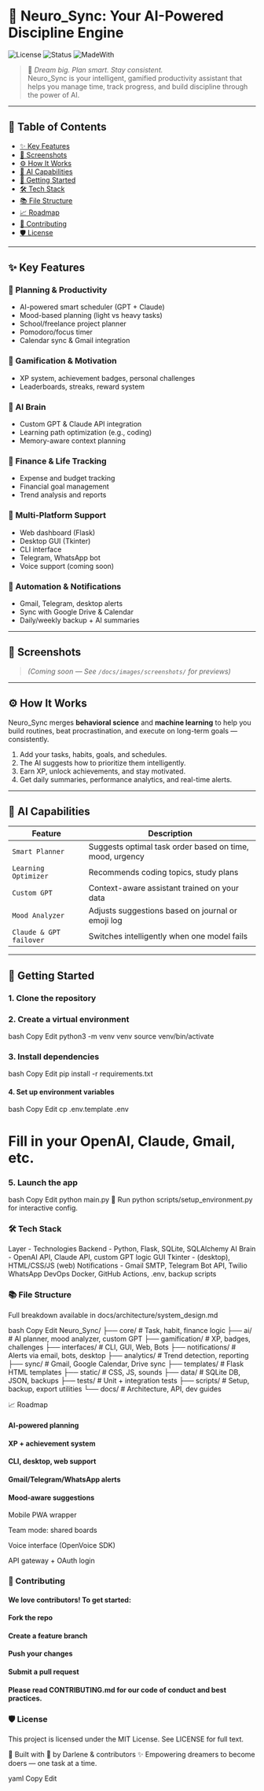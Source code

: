 # 🧠 Neuro_Sync: Your AI-Powered Discipline Engine

![License](https://img.shields.io/badge/license-MIT-green)
![Status](https://img.shields.io/badge/status-Active%20Development-blue)
![MadeWith](https://img.shields.io/badge/Made%20with-Python-1f425f.svg)

> 🚀 *Dream big. Plan smart. Stay consistent.*  
> Neuro_Sync is your intelligent, gamified productivity assistant that helps you manage time, track progress, and build discipline through the power of AI.

---

## 📌 Table of Contents

- [✨ Key Features](#-key-features)
- [📸 Screenshots](#-screenshots)
- [⚙️ How It Works](#️-how-it-works)
- [🧠 AI Capabilities](#-ai-capabilities)
- [🏁 Getting Started](#-getting-started)
- [🛠️ Tech Stack](#️-tech-stack)
- [📚 File Structure](#-file-structure)
- [📈 Roadmap](#-roadmap)
- [🤝 Contributing](#-contributing)
- [🛡 License](#-license)

---

## ✨ Key Features

### 🔹 Planning & Productivity
- AI-powered smart scheduler (GPT + Claude)
- Mood-based planning (light vs heavy tasks)
- School/freelance project planner
- Pomodoro/focus timer
- Calendar sync & Gmail integration

### 🔹 Gamification & Motivation
- XP system, achievement badges, personal challenges
- Leaderboards, streaks, reward system

### 🔹 AI Brain
- Custom GPT & Claude API integration
- Learning path optimization (e.g., coding)
- Memory-aware context planning

### 🔹 Finance & Life Tracking
- Expense and budget tracking
- Financial goal management
- Trend analysis and reports

### 🔹 Multi-Platform Support
- Web dashboard (Flask)
- Desktop GUI (Tkinter)
- CLI interface
- Telegram, WhatsApp bot
- Voice support (coming soon)

### 🔹 Automation & Notifications
- Gmail, Telegram, desktop alerts
- Sync with Google Drive & Calendar
- Daily/weekly backup + AI summaries

---

## 📸 Screenshots

> *(Coming soon — See `/docs/images/screenshots/` for previews)*

---

## ⚙️ How It Works

Neuro_Sync merges **behavioral science** and **machine learning** to help you build routines, beat procrastination, and execute on long-term goals — consistently.

1. Add your tasks, habits, goals, and schedules.
2. The AI suggests how to prioritize them intelligently.
3. Earn XP, unlock achievements, and stay motivated.
4. Get daily summaries, performance analytics, and real-time alerts.

---

## 🧠 AI Capabilities

| Feature | Description |
|--------|-------------|
| `Smart Planner` | Suggests optimal task order based on time, mood, urgency |
| `Learning Optimizer` | Recommends coding topics, study plans |
| `Custom GPT` | Context-aware assistant trained on your data |
| `Mood Analyzer` | Adjusts suggestions based on journal or emoji log |
| `Claude & GPT failover` | Switches intelligently when one model fails |

---

## 🏁 Getting Started

### 1. Clone the repository


### 2. Create a virtual environment
bash
Copy
Edit
python3 -m venv venv
source venv/bin/activate
### 3. Install dependencies
bash
Copy
Edit
pip install -r requirements.txt
#### 4. Set up environment variables
bash
Copy
Edit
cp .env.template .env
# Fill in your OpenAI, Claude, Gmail, etc.
### 5. Launch the app
bash
Copy
Edit
python main.py
🧪 Run python scripts/setup_environment.py for interactive config.

### 🛠️ Tech Stack
Layer - Technologies
Backend	- Python, Flask, SQLite, SQLAlchemy
AI Brain - OpenAI API, Claude API, custom GPT logic
GUI	Tkinter - (desktop), HTML/CSS/JS (web)
Notifications - Gmail SMTP, Telegram Bot API, Twilio WhatsApp
DevOps	Docker, GitHub Actions, .env, backup scripts

### 📚 File Structure
Full breakdown available in docs/architecture/system_design.md

bash
Copy
Edit
Neuro_Sync/
├── core/            # Task, habit, finance logic
├── ai/              # AI planner, mood analyzer, custom GPT
├── gamification/    # XP, badges, challenges
├── interfaces/      # CLI, GUI, Web, Bots
├── notifications/   # Alerts via email, bots, desktop
├── analytics/       # Trend detection, reporting
├── sync/            # Gmail, Google Calendar, Drive sync
├── templates/       # Flask HTML templates
├── static/          # CSS, JS, sounds
├── data/            # SQLite DB, JSON, backups
├── tests/           # Unit + integration tests
├── scripts/         # Setup, backup, export utilities
└── docs/            # Architecture, API, dev guides


 📈 Roadmap
 #### AI-powered planning

 #### XP + achievement system

 #### CLI, desktop, web support

 #### Gmail/Telegram/WhatsApp alerts

####  Mood-aware suggestions

 Mobile PWA wrapper

 Team mode: shared boards

 Voice interface (OpenVoice SDK)

 API gateway + OAuth login

### 🤝 Contributing
#### We love contributors! To get started:

#### Fork the repo

#### Create a feature branch

#### Push your changes

#### Submit a pull request

#### Please read CONTRIBUTING.md for our code of conduct and best practices.

### 🛡 License
This project is licensed under the MIT License.
See LICENSE for full text.

💬 Built with 💙 by Darlene & contributors
✨ Empowering dreamers to become doers — one task at a time.

yaml
Copy
Edit
